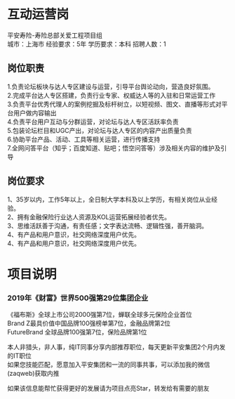 # 互动运营岗
平安寿险-寿险总部关爱工程项目组  
城市：上海市 经验要求：5年 学历要求：本科  招聘人数：1

## 岗位职责
1.负责论坛板块与达人专区建设与运营，引导平台舆论动向，营造良好氛围。   
2.完成平台达人专区搭建，负责行业专家、权威达人等的入驻和日常运营工作   
3.负责平台优秀代理人的案例挖掘及标杆树立，以短视频、图文、直播等形式对平台用户做内容输出   
4.负责平台用户互动与分群运营，对论坛与达人专区活跃率负责   
5.包装论坛栏目和UGC产出，对论坛与达人专区的内容产出质量负责   
6.协助平台产品、活动、工具等相关运营，进行传播支持   
7.全网问答平台（知乎；百度知道、贴吧；悟空问答等）涉及相关内容的维护及引导

## 岗位要求
1、35岁以内，工作5年以上，全日制大学本科及以上学历，有相关岗位从业经验。   
2、拥有金融保险行业达人资源及KOL运营拓展经验者优先。   
3、思维活跃善于沟通，有责任感；文字表达流畅、逻辑性强，善开脑洞。    
4、有产品和用户意识，社交网络深度用户优先。   
4、有产品和用户意识，社交网络深度用户优先。

# 项目说明

### 2019年《财富》世界500强第29位集团企业
《福布斯》全球上市公司2000强第7位，蝉联全球多元保险企业首位  
Brand Z最具价值中国品牌100强榜单第7位，金融品牌第2位  
FutureBrand 全球品牌100强第7位，保险品牌第1位

本人非猎头，非人事，纯IT同事分享内部推荐职位，每天更新平安集团2个月内发的IT职位  
如果您技能匹配，愿意加入平安集团和一流的同事共事，可以添加我的微信(zaqweb)获取内推 

如果该信息能帮忙获得更好的发展请为项目点亮Star，转发给有需要的朋友





